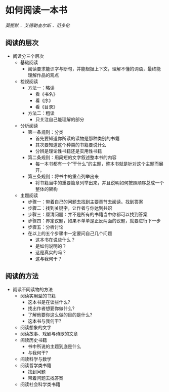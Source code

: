 # 如何阅读一本书

*莫提默 ．艾德勒查尔斯 ．范多伦*

## 阅读的层次

- 阅读分三个层次
	- 基础阅读
		- 阅读要求能识字与断句，并能根据上下文，理解不懂的词语，最终能理解作品的观点
	- 检视阅读
		- 方法一：略读
			- 看《书名》
			- 看《序》
			- 看《目录》
		- 方法二：粗读
			- 只关注自己能理解的部分
	- 分析阅读
		- 第一条规则：分类
			- 首先要知道你所读的读物是那种类别的书籍
			- 其次要知道这个种类的书籍要说什么
			- 分辨是理论性书籍还是实用性书籍
		- 第二条规则：用简短的文字叙述整本书的内容
			- 每一本书都有一个“干什么”的主题，整本书就是针对这个主题而展开。
		- 第三条规则：将书中的重点列举出来
			- 将书籍当中的重要篇章列举出来，并且说明如何按照顺序总成一个整体的架构
	- 主题阅读
		- 步骤一：带着自己的问题去找到主要章节去阅读。找到答案
		- 步骤二：找到关键字，让作者与你达到共识
		- 步骤三：厘清问题：并不是所有的书籍当中你都可以找到答案
		- 步骤四：界定议题，如果不单单是正反两面的议题，就要进行下一步
		- 步骤五：分析讨论
		- 在以上的五个步骤中一定要问自己几个问题
			- 这本书在说些什么？
			- 是如何说明的？
			- 这是真实的吗？
			- 这与我何干？

## 阅读的方法

- 阅读不同读物的方法
	- 阅读实用型的书籍
		- 这本书是在谈些什么?
		- 找出作者想要你做什么?
		- 了解他要你这么做的目的是什么?
		- 这本书与我何干?
	- 阅读想象的文字
	- 阅读故事、戏剧与诗歌的文章
	- 阅读历史书籍
		- 书中所说的主题到底是什么
		- 与我何干?
	- 阅读科学与数学
	- 阅读哲学类书籍
		- 找到问题
		- 带着问题去找答案
	- 阅读社会科学类书籍

